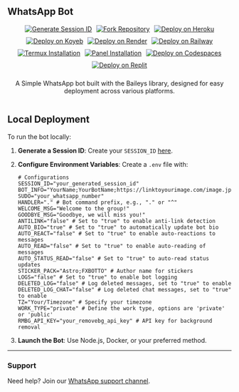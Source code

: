 ## WhatsApp Bot

<div align="center" style="display: flex; justify-content: center; gap: 10px; flex-wrap: wrap;">
  <a href="https://fx-website-one.vercel.app/">
    <img src="https://img.shields.io/badge/FX WEBSITE-000?style=for-the-badge&logo=vercel&logoColor=white" alt="Generate Session ID"/>
  </a>

  <a href="https://github.com/FXastro/fxop-md/fork">
    <img src="https://img.shields.io/badge/FORK REPO-000?style=for-the-badge&logo=github&logoColor=white" alt="Fork Repository"/>
  </a>

  <a href="https://www.heroku.com/deploy?template=https://github.com/FXastro/fxop-md">
    <img src="https://img.shields.io/badge/Deploy on Heroku-430098?style=for-the-badge&logo=heroku&logoColor=white" alt="Deploy on Heroku"/>
  </a>

  <a href="https://app.koyeb.com/services/deploy?type=docker&image=docker.io/fxastro/fxop-md&name=fxop-md-demo">
    <img src="https://img.shields.io/badge/Deploy on Koyeb-0096D6?style=for-the-badge&logo=koyeb&logoColor=white" alt="Deploy on Koyeb"/>
  </a>

  <a href="https://render.com/deploy?repo=https://github.com/FXastro/fxop-md">
    <img src="https://img.shields.io/badge/Deploy on Render-46E3B7?style=for-the-badge&logo=render&logoColor=white" alt="Deploy on Render"/>
  </a>

  <a href="https://railway.app/new/template?template=https://github.com/FXastro/fxop-md">
    <img src="https://img.shields.io/badge/Deploy on Railway-0B0B0B?style=for-the-badge&logo=railway&logoColor=white" alt="Deploy on Railway"/>
  </a>

  <a href="https://github.com/FXastro/fxop-md?tab=readme-ov-file#termux-installation">
    <img src="https://img.shields.io/badge/Termux Setup-00A980?style=for-the-badge&logo=android&logoColor=white" alt="Termux Installation"/>
  </a>

  <a href="https://github.com/FXastro/fxop-md/releases/">
    <img src="https://img.shields.io/badge/Panel-292E49?style=for-the-badge&logo=github&logoColor=white" alt="Panel Installation"/>
  </a>

  <a href="https://github.com/codespaces/new?repo=843557699&ref=master">
    <img src="https://img.shields.io/badge/Codespaces-181717?style=for-the-badge&logo=github&logoColor=white" alt="Deploy on Codespaces"/>
  </a>

  <a href="https://replit.com/~">
    <img src="https://img.shields.io/badge/Deploy on Replit-0E152A?style=for-the-badge&logo=replit&logoColor=white" alt="Deploy on Replit"/>
  </a>

A Simple WhatsApp bot built with the Baileys library, designed for easy deployment across various platforms.

</div>

## Local Deployment

To run the bot locally:

1. **Generate a Session ID**: Create your `SESSION_ID` [here](https://fx-session.vercel.app/).

2. **Configure Environment Variables**: Create a `.env` file with:

   ```env
   # Configurations
   SESSION_ID="your_generated_session_id"
   BOT_INFO="YourName;YourBotName;https://linktoyourimage.com/image.jpg"
   SUDO="your_whatsapp_number"
   HANDLER="." # Bot command prefix, e.g., "." or "^"
   WELCOME_MSG="Welcome to the group!"
   GOODBYE_MSG="Goodbye, we will miss you!"
   ANTILINK="false" # Set to "true" to enable anti-link detection
   AUTO_BIO="true" # Set to "true" to automatically update bot bio
   AUTO_REACT="false" # Set to "true" to enable auto-reactions to messages
   AUTO_READ="false" # Set to "true" to enable auto-reading of messages
   AUTO_STATUS_READ="false" # Set to "true" to auto-read status updates
   STICKER_PACK="Astro;FXBOTTO" # Author name for stickers
   LOGS="false" # Set to "true" to enable bot logging
   DELETED_LOG="false" # Log deleted messages, set to "true" to enable
   DELETED_LOG_CHAT="false" # Log deleted chat messages, set to "true" to enable
   TZ="Your/Timezone" # Specify your timezone
   WORK_TYPE="private" # Define the work type, options are 'private' or 'public'
   RMBG_API_KEY="your_removebg_api_key" # API key for background removal

   ```

3. **Launch the Bot**: Use Node.js, Docker, or your preferred method.

---

### Support

Need help? Join our [WhatsApp support channel](https://whatsapp.com/channel/0029VambPbJ2f3ERs37HvM2J).
